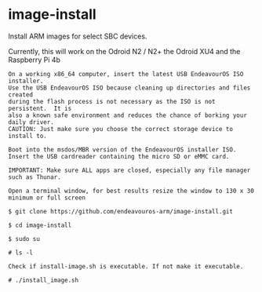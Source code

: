 # image-install
Install ARM images for select SBC devices.

Currently, this will work on the Odroid N2 / N2+ the Odroid XU4 and the Raspberry Pi 4b

    
    On a working x86_64 computer, insert the latest USB EndeavourOS ISO installer.
    Use the USB EndeavourOS ISO because cleaning up directories and files created
    during the flash process is not necessary as the ISO is not persistent.  It is
    also a known safe environment and reduces the chance of borking your daily driver.
    CAUTION: Just make sure you choose the correct storage device to install to.
    
    Boot into the msdos/MBR version of the EndeavourOS installer ISO.
    Insert the USB cardreader containing the micro SD or eMMC card.
    
    IMPORTANT: Make sure ALL apps are closed, especially any file manager such as Thunar.
    
    Open a terminal window, for best results resize the window to 130 x 30 minimum or full screen
    
    $ git clone https://github.com/endeavouros-arm/image-install.git

    $ cd image-install

    $ sudo su

    # ls -l

    Check if install-image.sh is executable. If not make it executable.

    # ./install_image.sh
